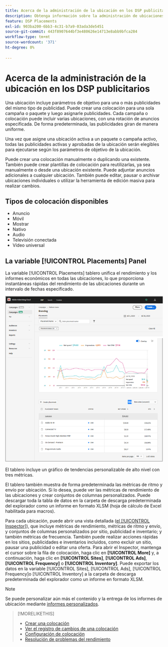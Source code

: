 ```yaml
---
title: Acerca de la administración de la ubicación en los DSP publicitarios
description: Obtenga información sobre la administración de ubicaciones.
feature: DSP Placements
exl-id: 903ba200-6bb3-4c31-b7a9-03ada3de5451
source-git-commit: 443f8907644bf3e480626e14713e8abb9bfca284
workflow-type: tm+mt
source-wordcount: '371'
ht-degree: 0%

---
```


# Acerca de la administración de la ubicación en los DSP publicitarios

Una ubicación incluye parámetros de objetivo para una o más publicidades del mismo tipo de publicidad. Puede crear una colocación para una sola campaña o paquete y luego asignarle publicidades. Cada campaña o colocación puede incluir varias ubicaciones, con una rotación de anuncios especificada. De forma predeterminada, las publicidades giran de manera uniforme.

Una vez que asigne una ubicación activa a un paquete o campaña activo, todas las publicidades activas y aprobadas de la ubicación serán elegibles para ejecutarse según los parámetros de objetivo de la ubicación.

Puede crear una colocación manualmente o duplicando una existente. También puede crear plantillas de colocación para reutilizarlas, ya sea manualmente o desde una ubicación existente. Puede adjuntar anuncios adicionales a cualquier ubicación. También puede editar, pausar o archivar ubicaciones individuales o utilizar la herramienta de edición masiva para realizar cambios.

## Tipos de colocación disponibles

* Anuncio
* Móvil
* Mostrar
* Nativo
* Audio
* Televisión conectada
* Vídeo universal

## La variable [!UICONTROL Placements] Panel

La variable [!UICONTROL Placements] tablero unifica el rendimiento y los informes económicos en todas las ubicaciones, lo que proporciona instantáneas rápidas del rendimiento de las ubicaciones durante un intervalo de fechas especificado.

![Panel de ubicaciones](/help/dsp/assets/placement-dashboard.png)

El tablero incluye un gráfico de tendencias personalizable de alto nivel con tres métricas.

El tablero también muestra de forma predeterminada las métricas de ritmo y envío por ubicación. Si lo desea, puede ver las métricas de rendimiento de las ubicaciones y crear conjuntos de columnas personalizados. Puede descargar toda la tabla de datos en la carpeta de descarga predeterminada del explorador como un informe en formato XLSM (hoja de cálculo de Excel habilitada para macros).

Para cada ubicación, puede abrir una vista detallada ([el [!UICONTROL Inspector]](/help/dsp/campaign-management/reports/campaign-reports-about.md)), que incluye métricas de rendimiento, métricas de ritmo y envío, y conjuntos de columnas personalizados por sitio, publicidad e inventario; y también métricas de frecuencia. También puede realizar acciones rápidas en los sitios, publicidades e inventarios incluidos, como excluir un sitio, pausar una publicidad o editar una oferta. Para abrir el Inspector, mantenga el cursor sobre la fila de colocación, haga clic en **[!UICONTROL More]** y, a continuación, haga clic en **[!UICONTROL Sites]**, **[!UICONTROL Ads]**, **[!UICONTROL Frequency]** o **[!UICONTROL Inventory]**. Puede exportar los datos en la variable [!UICONTROL Sites], [!UICONTROL Ads], [!UICONTROL Frequency]o [!UICONTROL Inventory]  a la carpeta de descarga predeterminada del explorador como un informe en formato XLSM.

>[!NOTE]
>
>Se puede personalizar aún más el contenido y la entrega de los informes de ubicación mediante [informes personalizados](/help/dsp/reports/report-about.md).

>[!MORELIKETHIS]
>
>* [Crear una colocación](placement-create.md)
>* [Ver el registro de cambios de una colocación](placement-change-log.md)
>* [Configuración de colocación](placement-settings.md)
>* [Resolución de problemas del rendimiento](/help/dsp/optimization/troubleshooting-performance.md)

